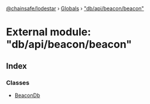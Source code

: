 [@chainsafe/lodestar](../README.md) › [Globals](../globals.md) › ["db/api/beacon/beacon"](_db_api_beacon_beacon_.md)

# External module: "db/api/beacon/beacon"

## Index

### Classes

* [BeaconDb](../classes/_db_api_beacon_beacon_.beacondb.md)
